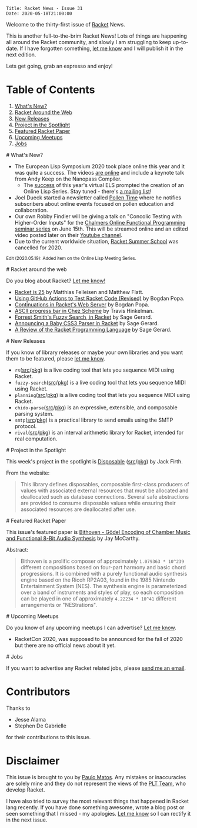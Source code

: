     Title: Racket News - Issue 31
    Date: 2020-05-18T21:00:00

Welcome to the thirty-first issue of [Racket](https://www.racket-lang.org) News. 

This is another full-to-the-brim Racket News! Lots of things are happening all around the Racket community, and slowly I am struggling to keep up-to-date. If I have forgotten something, [let me know](mailto:pmatos@linki.tools) and I will publish it in the next edition. 

Lets get going, grab an espresso and enjoy!

# Table of Contents

1. [What's New?](#whatsnew)
2. [Racket Around the Web](#aroundtheweb)
3. [New Releases](#newreleases)
4. [Project in the Spotlight](#spotlight)
5. [Featured Racket Paper](#featuredpaper)
6. [Upcoming Meetups](#meetups)
7. [Jobs](#jobs)

<div id='whatsnew'/>
# What's New?

* The European Lisp Symposium 2020 took place online this year and it was quite a success. The videos [are online](https://www.twitch.tv/elsconf/videos) and include a keynote talk from Andy Keep on the Nanopass Compiler.
  * The [success](https://www.reddit.com/r/lisp/comments/ga7kfk/online_lisp_meeting_series/) of this year's virtual ELS prompted the creation of an Online Lisp Series. Stay tuned - there's [a mailing list](https://mailman.common-lisp.net/listinfo/online-lisp-meets)!
* Joel Dueck started a newsletter called [Pollen Time](https://buttondown.email/pollentime/) where he notifies subscribers about online events focused on pollen education and collaboration.
* Our own Robby Findler will be giving a talk on "Concolic Testing with Higher-Order Inputs" for the [Chalmers Online Functional Programming seminar series](http://chalmersfp.org/) on June 15th. This will be streamed online and an edited video posted later on their [Youtube channel](https://www.youtube.com/channel/UCiGOzKde1rlvzEB7J73gvrQ).
* Due to the current worldwide situation, [Racket Summer School](https://school.racket-lang.org/index.html) was cancelled for 2020.

<small>Edit (2020.05.19): Added item on the Online Lisp Meeting Series.</small>

<div id='aroundtheweb'/>
# Racket around the web

Do you blog about Racket? [Let me know!](mailto:pmatos@linki.tools)

* [Racket is 25](https://blog.racket-lang.org/2020/05/racket-is-25.html) by Matthias Felleisen and Matthew Flatt.
* [Using GitHub Actions to Test Racket Code (Revised)](https://defn.io/2020/05/05/github-actions-for-racket-revised/) by Bogdan Popa. 
* [Continuations in Racket's Web Server](https://defn.io/2020/05/11/racket-web-server-internals/) by Bogdan Popa.
* [ASCII progress bar in Chez Scheme](https://www.travishinkelman.com/posts/ascii-progress-bar-chez-scheme/) by Travis Hinkelman.
* [Forrest Smith's Fuzzy Search, in Racket](https://sagegerard.com/fuzzy-search-package.html) by Sage Gerard.
* [Announcing a Baby CSS3 Parser in Racket](https://sagegerard.com/css3-syntax-pkg.html) by Sage Gerard.
* [A Review of the Racket Programming Language](https://sagegerard.com/racket-review.html) by Sage Gerard.

<div id='newreleases'/>
# New Releases

If you know of library releases or maybe your own libraries and you want them to be featured, please [let me know](mailto:pmatos@linki.tools).

* `rs`([src](https://github.com/mcdejonge/rs)/[pkg](https://pkgs.racket-lang.org/package/rs)) is a live coding tool that lets you sequence MIDI using Racket.
* `fuzzy-search`([src](https://github.com/mcdejonge/rs)/[pkg](https://pkgs.racket-lang.org/package/rs)) is a live coding tool that lets you sequence MIDI using Racket.
* `planning`([src](https://github.com/jackfirth/planning/tree/master)/[pkg](https://pkgs.racket-lang.org/package/planning)) is a live coding tool that lets you sequence MIDI using Racket.
* `chido-parse`([src](https://github.com/willghatch/racket-chido-parse)/[pkg](https://pkgs.racket-lang.org/package/chido-parse)) is an expressive, extensible, and composable parsing system.
* `smtp`([src](https://github.com/yanyingwang/smtp)/[pkg](https://pkgs.racket-lang.org/package/smtp)) is a practical library to send emails using the SMTP protocol.
* `rival`([src](https://github.com/herbie-fp/rival)/[pkg](https://pkgs.racket-lang.org/package/rival)) is an interval arithmetic library for Racket, intended for real computation.

<div id='spotlight'/>
# Project in the Spotlight

This week's project in the spotlight is [Disposable](https://docs.racket-lang.org/disposable/index.html) ([src](https://github.com/jackfirth/racket-disposable)/[pkg](https://pkgs.racket-lang.org/package/disposable)) by Jack Firth.

From the website:

> This library defines disposables, composable first-class producers of values with associated external resources that must be allocated and deallocated such as database connections. Several safe abstractions are provided to consume disposable values while ensuring their associated resources are deallocated after use.

<div id='featuredpaper'/>
# Featured Racket Paper

This issue's featured paper is [Bithoven - Gödel Encoding of Chamber Music and Functional 8-Bit Audio Synthesis](https://drive.google.com/open?id=1wNcFOPny1F9zdZ2CWlWCj-4vqi6W0Rn7) by Jay McCarthy.

Abstract:

> Bithoven is a prolific composer of approximately `1.079363 * 10^239` different compositions based on four-part harmony and basic chord progressions. It is combined with a purely functional audio synthesis engine based on the Ricoh RP2A03, found in the 1985 Nintendo Entertainment System (NES). The synthesis engine is parameterized over a band of instruments and styles of play, so each composition can be played in one of approximately `4.22234 * 10^41` different arrangements or "NEStrations".

<div id='meetups'/>
# Upcoming Meetups

Do you know of any upcoming meetups I can advertise? [Let me know](mailto:pmatos@linki.tools).

* RacketCon 2020, was supposed to be announced for the fall of 2020 but there are no official news about it yet. 

<div id='jobs'/>
# Jobs

If you want to advertise any Racket related jobs, please [send me an email](mailto:pmatos@linki.tools).

# Contributors

Thanks to

* Jesse Alama
* Stephen De Gabrielle

for their contributions to this issue.

# Disclaimer

This issue is brought to you by [Paulo Matos](mailto:pmatos@linki.tools). Any mistakes or inaccuracies are solely mine and
they do not represent the views of the [PLT Team](http://www.racket-lang.org/team.html), who develop Racket.

I have also tried to survey the most relevant things that happened in Racket lang recently. If you have done something awesome, wrote a blog post or seen something that I missed - my apologies. [Let me know](mailto:pmatos@linki.tools) so I can rectify it in the next issue.
